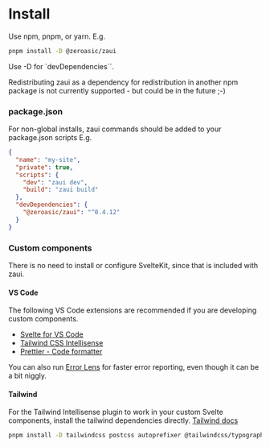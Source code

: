 # Install

Use npm, pnpm, or yarn. E.g.

```sh
pnpm install -D @zeroasic/zaui
```

Use -D for `devDependencies``.

Redistributing zaui as a dependency for redistribution in another npm package is not currently supported - but could be in the future ;-)

### package.json

For non-global installs, zaui commands should be added to your package.json scripts E.g.

```json
{
  "name": "my-site",
  "private": true,
  "scripts": {
    "dev": "zaui dev",
    "build": "zaui build"
  },
  "devDependencies": {
    "@zeroasic/zaui": "^0.4.12"
  }
}
```

### Custom components

There is no need to install or configure SvelteKit, since that is included with zaui.

#### VS Code

The following VS Code extensions are recommended if you are developing custom components.

- [Svelte for VS Code](https://marketplace.visualstudio.com/items?itemName=svelte.svelte-vscode)
- [Tailwind CSS Intellisense](https://marketplace.visualstudio.com/items?itemName=bradlc.vscode-tailwindcss)
- [Prettier - Code formatter](https://marketplace.visualstudio.com/items?itemName=esbenp.prettier-vscode)

You can also run [Error Lens](https://marketplace.visualstudio.com/items?itemName=usernamehw.errorlens) for faster error reporting, even though it can be a bit niggly.

#### Tailwind

For the Tailwind Intellisense plugin to work in your custom Svelte components, install the tailwind dependencies directly. [Tailwind docs](https://tailwindcss.com/docs/guides/sveltekit)

```sh
pnpm install -D tailwindcss postcss autoprefixer @tailwindcss/typography
```
